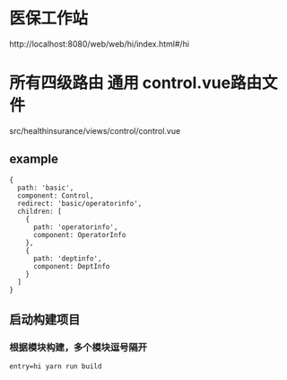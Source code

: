 # 医保工作站

http://localhost:8080/web/web/hi/index.html#/hi

# 所有四级路由 通用 control.vue路由文件
src/healthinsurance/views/control/control.vue

## example
```
{
  path: 'basic',
  component: Control,
  redirect: 'basic/operatorinfo',
  children: [
    {
      path: 'operatorinfo',
      component: OperatorInfo
    },
    {
      path: 'deptinfo',
      component: DeptInfo
    }
  ]
}
```

## 启动构建项目

### 根据模块构建，多个模块逗号隔开

```
entry=hi yarn run build
```